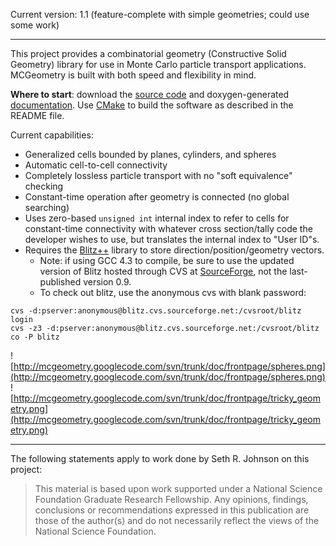 Current version: 1.1 (feature-complete with simple geometries; could use some work)

---


This project provides a combinatorial geometry (Constructive Solid Geometry) library for use in Monte Carlo particle transport applications. MCGeometry is built with both speed and flexibility in mind.

**Where to start**: download the [source code](http://mcgeometry.googlecode.com/files/source-v1.1.tgz) and doxygen-generated [documentation](http://mcgeometry.googlecode.com/files/documentation-v1.1.tgz). Use [CMake](http://www.cmake.org/cmake/resources/software.html) to build the software as described in the README file.

Current capabilities:
  * Generalized cells bounded by planes, cylinders, and spheres
  * Automatic cell-to-cell connectivity
  * Completely lossless particle transport with no "soft equivalence" checking
  * Constant-time operation after geometry is connected (no global searching)
  * Uses zero-based `unsigned int` internal index to refer to cells for constant-time connectivity with whatever cross section/tally code the developer wishes to use, but translates the internal index to "User ID"s.
  * Requires the [Blitz++](http://sourceforge.net/project/showfiles.php?group_id=63961) library to store direction/position/geometry vectors.
    * Note: if using GCC 4.3 to compile, be sure to use the updated version of Blitz hosted through CVS at [SourceForge](http://sourceforge.net/scm/?type=cvs&group_id=63961), not the last-published version 0.9.
    * To check out blitz, use the anonymous cvs with blank password:
```
cvs -d:pserver:anonymous@blitz.cvs.sourceforge.net:/cvsroot/blitz login 
cvs -z3 -d:pserver:anonymous@blitz.cvs.sourceforge.net:/cvsroot/blitz co -P blitz
```

![http://mcgeometry.googlecode.com/svn/trunk/doc/frontpage/spheres.png](http://mcgeometry.googlecode.com/svn/trunk/doc/frontpage/spheres.png)
![http://mcgeometry.googlecode.com/svn/trunk/doc/frontpage/tricky_geometry.png](http://mcgeometry.googlecode.com/svn/trunk/doc/frontpage/tricky_geometry.png)


---


The following statements apply to work done by Seth R. Johnson on this project:
> This material is based upon work supported under a National Science Foundation Graduate
> Research Fellowship. Any opinions, findings, conclusions or recommendations expressed in
> this publication are those of the author(s) and do not necessarily reflect the views of
> the National Science Foundation.